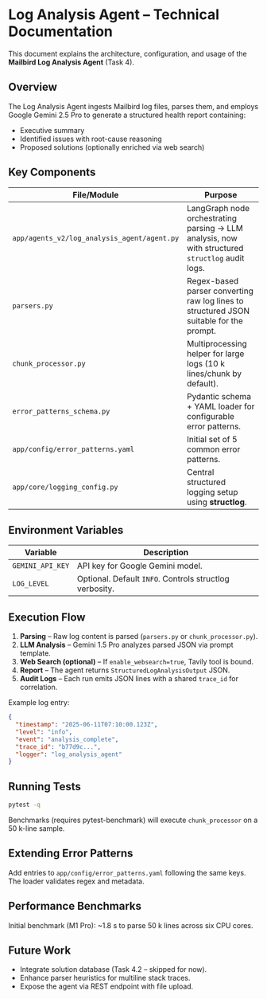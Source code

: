 # Log Analysis Agent – Technical Documentation

This document explains the architecture, configuration, and usage of the **Mailbird Log Analysis Agent** (Task 4).

## Overview
The Log Analysis Agent ingests Mailbird log files, parses them, and employs Google Gemini 2.5 Pro to generate a structured health report containing:
* Executive summary
* Identified issues with root-cause reasoning
* Proposed solutions (optionally enriched via web search)

## Key Components
| File/Module | Purpose |
|-------------|---------|
| `app/agents_v2/log_analysis_agent/agent.py` | LangGraph node orchestrating parsing → LLM analysis, now with structured `structlog` audit logs. |
| `parsers.py` | Regex-based parser converting raw log lines to structured JSON suitable for the prompt. |
| `chunk_processor.py` | Multiprocessing helper for large logs (10 k lines/chunk by default). |
| `error_patterns_schema.py` | Pydantic schema + YAML loader for configurable error patterns. |
| `app/config/error_patterns.yaml` | Initial set of 5 common error patterns. |
| `app/core/logging_config.py` | Central structured logging setup using **structlog**. |

## Environment Variables
| Variable | Description |
|----------|-------------|
| `GEMINI_API_KEY` | API key for Google Gemini model. |
| `LOG_LEVEL` | Optional. Default `INFO`. Controls structlog verbosity. |

## Execution Flow
1. **Parsing** – Raw log content is parsed (`parsers.py` or `chunk_processor.py`).
2. **LLM Analysis** – Gemini 1.5 Pro analyzes parsed JSON via prompt template.
3. **Web Search (optional)** – If `enable_websearch=true`, Tavily tool is bound.
4. **Report** – The agent returns `StructuredLogAnalysisOutput` JSON.
5. **Audit Logs** – Each run emits JSON lines with a shared `trace_id` for correlation.

Example log entry:
```json
{
  "timestamp": "2025-06-11T07:10:00.123Z",
  "level": "info",
  "event": "analysis_complete",
  "trace_id": "b77d9c...",
  "logger": "log_analysis_agent"
}
```

## Running Tests
```bash
pytest -q
```
Benchmarks (requires pytest-benchmark) will execute `chunk_processor` on a 50 k-line sample.

## Extending Error Patterns
Add entries to `app/config/error_patterns.yaml` following the same keys. The loader validates regex and metadata.

## Performance Benchmarks
Initial benchmark (M1 Pro): ~1.8 s to parse 50 k lines across six CPU cores.

## Future Work
* Integrate solution database (Task 4.2 – skipped for now).
* Enhance parser heuristics for multiline stack traces.
* Expose the agent via REST endpoint with file upload.

